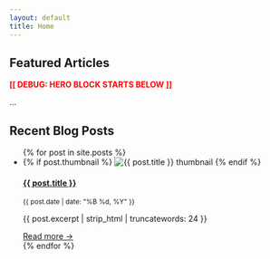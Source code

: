 ```yaml
---
layout: default
title: Home
---
```


## Featured Articles

<p style="color: red; font-weight: bold;">[[ DEBUG: HERO BLOCK STARTS BELOW ]]</p>

<div class="featured-divider"></div>

<section class="hero-grid fade-in">
...
</section>




## Recent Blog Posts

<ul class="post-list">
  {% for post in site.posts %}
    <li class="fade-in fade-in-delay">
      {% if post.thumbnail %}
        <img
          class="post-thumb-left"
          src="{{ post.thumbnail | relative_url }}"
          alt="{{ post.title }} thumbnail"
          loading="lazy"
        >
      {% endif %}
      <div class="post-info">
        <h4><a href="{{ post.url }}">{{ post.title }}</a></h4>
        <p><small>{{ post.date | date: "%B %d, %Y" }}</small></p>
        <p>{{ post.excerpt | strip_html | truncatewords: 24 }}</p>
        <a href="{{ post.url }}">Read more →</a>
      </div>
    </li>
  {% endfor %}
</ul>
